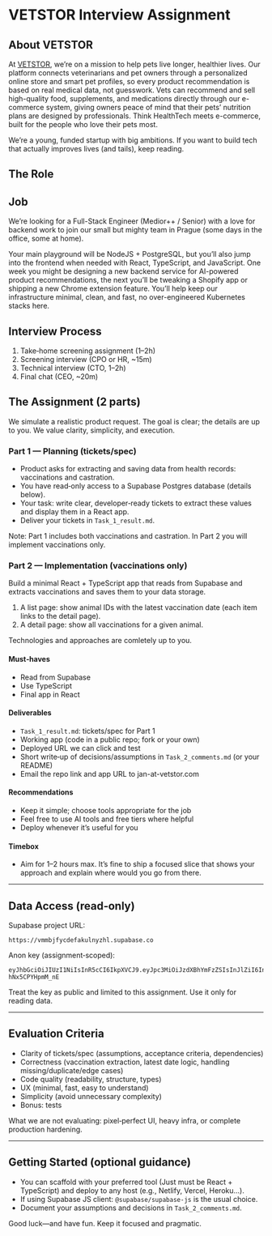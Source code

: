 # VETSTOR Interview Assignment

## About VETSTOR

At [VETSTOR](https://www.vetstor.cz/), we’re on a mission to help pets live longer, healthier lives. Our platform connects veterinarians and pet owners through a personalized online store and smart pet profiles, so every product recommendation is based on real medical data, not guesswork. Vets can recommend and sell high-quality food, supplements, and medications directly through our e-commerce system, giving owners peace of mind that their pets’ nutrition plans are designed by professionals. Think HealthTech meets e-commerce, built for the people who love their pets most.

We’re a young, funded startup with big ambitions. If you want to build tech that actually improves lives (and tails), keep reading.

## The Role

## Job
We’re looking for a Full-Stack Engineer (Medior++ / Senior) with a love for backend work to join our small but mighty team in Prague (some days in the office, some at home).

Your main playground will be NodeJS + PostgreSQL, but you’ll also jump into the frontend when needed with React, TypeScript, and JavaScript. One week you might be designing a new backend service for AI-powered product recommendations, the next you’ll be tweaking a Shopify app or shipping a new Chrome extension feature. You’ll help keep our infrastructure minimal, clean, and fast, no over-engineered Kubernetes stacks here.

## Interview Process
1. Take‑home screening assignment (1–2h)
2. Screening interview (CPO or HR, ~15m)
3. Technical interview (CTO, 1–2h)
4. Final chat (CEO, ~20m)

## The Assignment (2 parts)

We simulate a realistic product request. The goal is clear; the details are up to you. We value clarity, simplicity, and execution.

### Part 1 — Planning (tickets/spec)
- Product asks for extracting and saving data from health records: vaccinations and castration.
- You have read‑only access to a Supabase Postgres database (details below).
- Your task: write clear, developer‑ready tickets to extract these values and display them in a React app.
- Deliver your tickets in `Task_1_result.md`.

Note: Part 1 includes both vaccinations and castration. In Part 2 you will implement vaccinations only.

### Part 2 — Implementation (vaccinations only)
Build a minimal React + TypeScript app that reads from Supabase and extracts vaccinations and saves them to your data storage.
1. A list page: show animal IDs with the latest vaccination date (each item links to the detail page).
2. A detail page: show all vaccinations for a given animal.

Technologies and approaches are comletely up to you.

#### Must‑haves
- Read from Supabase
- Use TypeScript
- Final app in React

#### Deliverables
- `Task_1_result.md`: tickets/spec for Part 1
- Working app (code in a public repo; fork or your own)
- Deployed URL we can click and test
- Short write‑up of decisions/assumptions in `Task_2_comments.md` (or your README)
- Email the repo link and app URL to jan-at-vetstor.com

#### Recommendations
- Keep it simple; choose tools appropriate for the job
- Feel free to use AI tools and free tiers where helpful
- Deploy whenever it’s useful for you

#### Timebox
- Aim for 1–2 hours max. It’s fine to ship a focused slice that shows your approach and explain where would you go from there.

---

## Data Access (read‑only)
Supabase project URL:

```
https://vmmbjfycdefakulnyzhl.supabase.co
```

Anon key (assignment‑scoped):

```
eyJhbGciOiJIUzI1NiIsInR5cCI6IkpXVCJ9.eyJpc3MiOiJzdXBhYmFzZSIsInJlZiI6InZtbWJqZnljZGVmYWt1bG55emhsIiwicm9sZSI6ImFub24iLCJpYXQiOjE3NTU1OTQ3NDAsImV4cCI6MjA3MTE3MDc0MH0.GrkUW60Hm4vj68zazse1H1GIyg9A-hNx5CPYHpmM_nE
```

Treat the key as public and limited to this assignment. Use it only for reading data.

---

## Evaluation Criteria
- Clarity of tickets/spec (assumptions, acceptance criteria, dependencies)
- Correctness (vaccination extraction, latest date logic, handling missing/duplicate/edge cases)
- Code quality (readability, structure, types)
- UX (minimal, fast, easy to understand)
- Simplicity (avoid unnecessary complexity)
- Bonus: tests

What we are not evaluating: pixel‑perfect UI, heavy infra, or complete production hardening.

---

## Getting Started (optional guidance)
- You can scaffold with your preferred tool (Just must be React + TypeScript) and deploy to any host (e.g., Netlify, Vercel, Heroku...).
- If using Supabase JS client: `@supabase/supabase-js` is the usual choice.
- Document your assumptions and decisions in `Task_2_comments.md`.

Good luck—and have fun. Keep it focused and pragmatic.